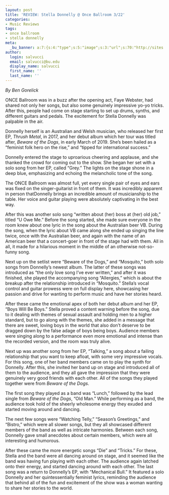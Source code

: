 ```yaml
---
layout: post
title: 'REVIEW: Stella Donnelly @ Once Ballroom 3/22'
categories:
- Music Reviews
tags:
- once ballroom
- stella donnelly
meta:
  _bu_banner: a:7:{s:4:"type";s:5:"image";s:3:"url";s:70:"http://sites.bu.edu/wtbu/files/2019/03/55453706_2248204508736625_162140281053904896_n.jpg";s:3:"alt";s:0:"";s:7:"post_id";s:4:"4044";s:4:"html";s:0:"";s:8:"position";s:12:"contentWidth";s:7:"caption";s:0:"";}
author:
  login: salvucci
  email: salvucci@bu.edu
  display_name: salvucci
  first_name: ''
  last_name: ''
---
```

_By Ben Gorelick_

ONCE Ballroom was in a buzz after the opening act, Faye Webster, had shared not only her songs, but also some genuinely impressive yo-yo tricks. After this, people had come on stage starting to set up drums, synths, and different guitars and pedals. The excitement for Stella Donnelly was palpable in the air.

Donnelly herself is an Australian and Welsh musician, who released her first EP, _Thrush Metal_, in 2017, and her debut album which her tour was titled after, _Beware of the Dogs_, in early March of 2019. She’s been hailed as a “feminist folk hero on the rise,” and “tipped for international success.”

Donnelly entered the stage to uproarious cheering and applause, and she thanked the crowd for coming out to the show. She began her set with a solo song from her EP, called “Grey.” The lights on the stage shone in a deep blue, emphasizing and echoing the melancholic tone of the song.

The ONCE Ballroom was almost full, yet every single pair of eyes and ears was fixed on the singer-guitarist in front of them. It was incredibly apparent in person thatDonnelly brings an incredible amount of musicianship to the table. Her voice and guitar playing were absolutely captivating in the best way.

After this was another solo song “written about (her) boss at (her) old job,” titled “U Owe Me.” Before the song started, she made sure everyone in the room knew about one lyric in the song about the Australian beer VB. During the song, when the lyric about VB came along she ended up singing the line twice, once with the Australian beer, and again with the name of an American beer that a concert-goer in front of the stage had with them. All in all, it made for a hilarious moment in the middle of an otherwise not-so-funny song.

Next up on the setlist were “Beware of the Dogs,” and “Mosquito,” both solo songs from Donnelly’s newest album. The latter of these songs was introduced as “the only love song I’ve ever written,” and after it was finished, she played the accompanying song “Allergies,” which is about the breakup after the relationship introduced in “Mosquito.” Stella’s vocal control and guitar prowess were on full display here, showcasing her passion and drive for wanting to perform music and have her stories heard.

After these came the emotional apex of both her debut album and her EP, “Boys Will Be Boys.” Stella proved a content warning before the song, due to it dealing with themes of sexual assault and holding men to a higher standard, but to go along with the themes, she added in a message that there are sweet, loving boys in the world that also don’t deserve to be dragged down by the false adage of boys being boys. Audience members were singing along to a performance even more emotional and intense than the recorded version, and the room was truly alive.

Next up was another song from her EP, “Talking,” a song about a failing relationship that you want to keep afloat, with some very impressive vocals. For this song, one of her band members came on to play the synth for Donnelly. After this, she invited her band up on stage and introduced all of them to the audience, and they all gave the impression that they were genuinely very good friends with each other. All of the songs they played together were from _Beware of the Dogs_.

The first song they played as a band was “Lunch,” followed by the lead single from _Beware of the Dogs_, “Old Man.” While performing as a band, the audience took hold of the sheerly wholesome energy they exuded and started moving around and dancing.

The next few songs were “Watching Telly,” “Season’s Greetings,” and “Bistro,” which were all slower songs, but they all showcased different members of the band as well as intricate harmonies. Between each song, Donnelly gave small anecdotes about certain members, which were all interesting and humorous.

After these came the more energetic songs “Die” and “Tricks.” For these, Stella and the band were all dancing around on stage, and it seemed like the band was having fun playing with each other. The audience again latched onto their energy, and started dancing around with each other. The last song was a return to Donnelly’s EP, with “Mechanical Bull.” It featured a solo Donnelly and her quintessentially feminist lyrics, reminding the audience that behind all of the fun and excitement of the show was a woman wanting to share her stories to the world.